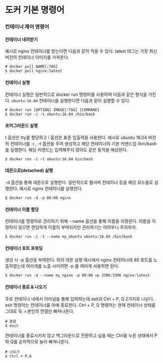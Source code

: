 # 도커 기본 명령어

### 컨테이너 제어 명령어

#### 컨테이너 내려받기
예시로 nginx 컨테이너를 받는다면 다음과 같이 적을 수 있다. latest 태그는 가장 최신 버전의 컨테이너 이미지를 가져온다.

```
# docker pull NAME[:TAG]
$ docker pull nginx:latest
```

#### 컨테이너 실행
컨테이너 실행은 일반적으로 docker run 명령어를 사용하며 다음과 같은 형식을 가진다. `ubuntu:16.04` 컨테이너를 실행한다면 다음과 같이 실행할 수 있다.

```
# docker run [OPTION] IMAGE[:TAG] [COMMAND]
$ docker run -i -t ubuntu:16.04 /bin/bash
```

#### 포어그라운드 실행
t 옵션은 tty를 할당하고 i 옵션은 표준 입출력을 사용한다. 에시로 ubuntu 16.04 버전의 컨테이너를 -i , -t 옵션을 주어 생성하고 해당 컨테이너의 기본 커맨드임 /bin/bash를 실행한다. 해당 커맨드는 입력해주지 않아도 같은 동작을 예상한다.

```
$ docker run -i -t ubuntu:16.04 bin/bash
```

#### 데몬으로(detached) 실행
-d 옵션을 통해 데몬으로 실행한다. 일반적으로 웹서버 컨테이너 등을 해당 모드들로 실행한다. 예시로 nginx 컨테이너를 실행한다.

```
$ docker run -d -p 80:80 nginx
```

#### 컨테이너 이름 할당
컨테이너를 명령어로 관리하기 위해 --name 옵션을 통해 이름을 지정한다. 이름을 지정하지 않으면 랜덤하게 이름이 부여되지만 관리하기는 어려우니 주의하자.
```
$ docker run -i -t --name my_ubuntu ubuntu:16.04 /bin/bash
```

#### 컨테이너 포트 포워딩
생성 시 -p 옵션을 부여한다. 위의 데몬 실행 예시에서 nginx 컨테이너에 80 포트를 노출하였는데 여러개를 노출 시키려면 -p 를 여러개 사용하면 된다.
```
$ docker run -d --name my_nginx -p 80:80 =p 3306:3306 nginx:latest
```

#### 컨테이너 종료 & 나오기
주로 컨테이너 내에서 터미널을 통해 입력하는데 exit과 Ctrl + P, Q 2가지로 나뉜다. exit 명령어는 컨테이너를 아예 종료한다. Ctrl + P, Q 명령어는 현재 컨테이너 상태를 그대로 둑 ㅗ본인의 연결만 빠져나온다.

```
# 종료
$ exit
```

컨테이너를 종료시키지 않고 백그라운드로 전환하고 싶을 때는 Ctrl을 누른 상태에서 P와 Q를 순차적으로 눌러 빠져나온다.
```
# 나오기
$ Ctrl + P,Q
```